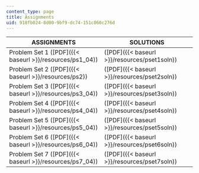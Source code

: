 ```yaml
---
content_type: page
title: Assignments
uid: 918fb024-8d00-9bf9-dc74-151c060c276d
---
```


| ASSIGNMENTS | SOLUTIONS |
| --- | --- |
| Problem Set 1 ([PDF]({{< baseurl >}}/resources/ps1_04)) | ([PDF]({{< baseurl >}}/resources/pset1soln)) |
| Problem Set 2 ([PDF]({{< baseurl >}}/resources/ps2)) | ([PDF]({{< baseurl >}}/resources/pset2soln)) |
| Problem Set 3 ([PDF]({{< baseurl >}}/resources/ps3_04)) | ([PDF]({{< baseurl >}}/resources/pset3soln)) |
| Problem Set 4 ([PDF]({{< baseurl >}}/resources/ps4_04)) | ([PDF]({{< baseurl >}}/resources/pset4soln)) |
| Problem Set 5 ([PDF]({{< baseurl >}}/resources/ps5_04)) | ([PDF]({{< baseurl >}}/resources/pset5soln)) |
| Problem Set 6 ([PDF]({{< baseurl >}}/resources/ps6_04)) | ([PDF]({{< baseurl >}}/resources/pset6soln)) |
| Problem Set 7 ([PDF]({{< baseurl >}}/resources/ps7_04)) | ([PDF]({{< baseurl >}}/resources/pset7soln))